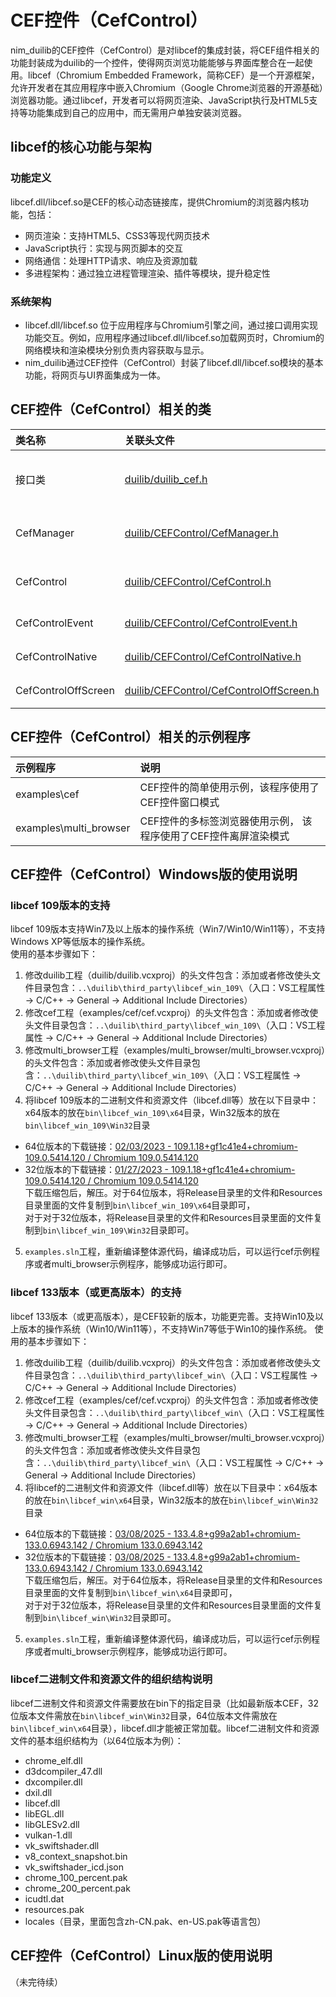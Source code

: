 ﻿# CEF控件（CefControl）    
nim_duilib的CEF控件（CefControl）是对libcef的集成封装，将CEF组件相关的功能封装成为duilib的一个控件，使得网页浏览功能能够与界面库整合在一起使用。libcef（Chromium Embedded Framework，简称CEF）‌是一个开源框架，允许开发者在其应用程序中嵌入Chromium（Google Chrome浏览器的开源基础）浏览器功能。通过libcef，开发者可以将网页渲染、JavaScript执行及HTML5支持等功能集成到自己的应用中，而无需用户单独安装浏览器‌。  

## libcef的核心功能与架构
### 功能定义
libcef.dll/libcef.so是CEF的核心动态链接库，提供Chromium的浏览器内核功能，包括：    
* 网页渲染‌：支持HTML5、CSS3等现代网页技术‌
* JavaScript执行‌：实现与网页脚本的交互‌
* 网络通信‌：处理HTTP请求、响应及资源加载‌
* 多进程架构‌：通过独立进程管理渲染、插件等模块，提升稳定性‌
### 系统架构
* libcef.dll/libcef.so 位于应用程序与Chromium引擎之间，通过接口调用实现功能交互。例如，应用程序通过libcef.dll/libcef.so加载网页时，Chromium的网络模块和渲染模块分别负责内容获取与显示‌。
* nim_duilib通过CEF控件（CefControl）封装了libcef.dll/libcef.so模块的基本功能，将网页与UI界面集成为一体。

## CEF控件（CefControl）相关的类
| 类名称 | 关联头文件| 用途 |
| :--- | :--- | :--- |
| 接口类 | [duilib/duilib_cef.h](../duilib/duilib_cef.h) | CEF控件的接口类，应用程序需要包含这个头文件`#include "duilib/duilib_cef.h"` |
| CefManager | [duilib/CEFControl/CefManager.h](../duilib/CEFControl/CefManager.h) | CEF控件管理器，负责CEF模块的初始化和反初始化相关工作 |
| CefControl | [duilib/CEFControl/CefControl.h](../duilib/CEFControl/CefControl.h) | CEF控件接口，提供网页浏览相关的基本功能及事件的接受等功能 |
| CefControlEvent | [duilib/CEFControl/CefControlEvent.h](../duilib/CEFControl/CefControlEvent.h) | CEF控件的网页浏览相关事件接收接口 |
| CefControlNative | [duilib/CEFControl/CefControlNative.h](../duilib/CEFControl/CefControlNative.h) | CEF控件窗口模式的封装 |
| CefControlOffScreen | [duilib/CEFControl/CefControlOffScreen.h](../duilib/CEFControl/CefControlOffScreen.h) | CEF控件离屏渲染模式的封装 |

## CEF控件（CefControl）相关的示例程序
| 示例程序 | 说明 |
| :---     | :--- |
| examples\cef           | CEF控件的简单使用示例，该程序使用了CEF控件窗口模式 |
| examples\multi_browser | CEF控件的多标签浏览器使用示例， 该程序使用了CEF控件离屏渲染模式|

## CEF控件（CefControl）Windows版的使用说明
### libcef 109版本的支持
libcef 109版本支持Win7及以上版本的操作系统（Win7/Win10/Win11等），不支持Windows XP等低版本的操作系统。    
使用的基本步骤如下：    
1. 修改duilib工程（duilib/duilib.vcxproj）的头文件包含：添加或者修改使头文件目录包含：`..\duilib\third_party\libcef_win_109\`（入口：VS工程属性 -> C/C++ -> General -> Additional Include Directories）
2. 修改cef工程（examples/cef/cef.vcxproj）的头文件包含：添加或者修改使头文件目录包含：`..\duilib\third_party\libcef_win_109\`（入口：VS工程属性 -> C/C++ -> General -> Additional Include Directories）
3. 修改multi_browser工程（examples/multi_browser/multi_browser.vcxproj）的头文件包含：添加或者修改使头文件目录包含：`..\duilib\third_party\libcef_win_109\`（入口：VS工程属性 -> C/C++ -> General -> Additional Include Directories）    
4. 将libcef 109版本的二进制文件和资源文件（libcef.dll等）放在以下目录中：x64版本的放在`bin\libcef_win_109\x64`目录，Win32版本的放在`bin\libcef_win_109\Win32`目录
  * 64位版本的下载链接：[02/03/2023 - 109.1.18+gf1c41e4+chromium-109.0.5414.120 / Chromium 109.0.5414.120](https://cef-builds.spotifycdn.com/cef_binary_109.1.18%2Bgf1c41e4%2Bchromium-109.0.5414.120_windows64.tar.bz2)
  * 32位版本的下载链接：[01/27/2023 - 109.1.18+gf1c41e4+chromium-109.0.5414.120 / Chromium 109.0.5414.120](https://cef-builds.spotifycdn.com/cef_binary_109.1.18%2Bgf1c41e4%2Bchromium-109.0.5414.120_windows32.tar.bz2)    
  下载压缩包后，解压。对于64位版本，将Release目录里的文件和Resources目录里面的文件复制到`bin\libcef_win_109\x64`目录即可，    
  对于对于32位版本，将Release目录里的文件和Resources目录里面的文件复制到`bin\libcef_win_109\Win32`目录即可。
5. `examples.sln`工程，重新编译整体源代码，编译成功后，可以运行cef示例程序或者multi_browser示例程序，能够成功运行即可。

### libcef 133版本（或更高版本）的支持
libcef 133版本（或更高版本），是CEF较新的版本，功能更完善。支持Win10及以上版本的操作系统（Win10/Win11等），不支持Win7等低于Win10的操作系统。
使用的基本步骤如下：    
1. 修改duilib工程（duilib/duilib.vcxproj）的头文件包含：添加或者修改使头文件目录包含：`..\duilib\third_party\libcef_win\`（入口：VS工程属性 -> C/C++ -> General -> Additional Include Directories）
2. 修改cef工程（examples/cef/cef.vcxproj）的头文件包含：添加或者修改使头文件目录包含：`..\duilib\third_party\libcef_win\`（入口：VS工程属性 -> C/C++ -> General -> Additional Include Directories）
3. 修改multi_browser工程（examples/multi_browser/multi_browser.vcxproj）的头文件包含：添加或者修改使头文件目录包含：`..\duilib\third_party\libcef_win\`（入口：VS工程属性 -> C/C++ -> General -> Additional Include Directories）    
4. 将libcef的二进制文件和资源文件（libcef.dll等）放在以下目录中：x64版本的放在`bin\libcef_win\x64`目录，Win32版本的放在`bin\libcef_win\Win32`目录
  * 64位版本的下载链接：[03/08/2025 - 133.4.8+g99a2ab1+chromium-133.0.6943.142 / Chromium 133.0.6943.142](https://cef-builds.spotifycdn.com/cef_binary_133.4.8%2Bg99a2ab1%2Bchromium-133.0.6943.142_windows64.tar.bz2)
  * 32位版本的下载链接：[03/08/2025 - 133.4.8+g99a2ab1+chromium-133.0.6943.142 / Chromium 133.0.6943.142](https://cef-builds.spotifycdn.com/cef_binary_133.4.8%2Bg99a2ab1%2Bchromium-133.0.6943.142_windows32.tar.bz2)    
  下载压缩包后，解压。对于64位版本，将Release目录里的文件和Resources目录里面的文件复制到`bin\libcef_win\x64`目录即可，    
  对于对于32位版本，将Release目录里的文件和Resources目录里面的文件复制到`bin\libcef_win\Win32`目录即可。
5. `examples.sln`工程，重新编译整体源代码，编译成功后，可以运行cef示例程序或者multi_browser示例程序，能够成功运行即可。

### libcef二进制文件和资源文件的组织结构说明
libcef二进制文件和资源文件需要放在bin下的指定目录（比如最新版本CEF，32位版本文件需放在`bin\libcef_win\Win32`目录，64位版本文件需放在`bin\libcef_win\x64`目录），libcef.dll才能被正常加载。libcef二进制文件和资源文件的基本组织结构为（以64位版本为例）：
* chrome_elf.dll
* d3dcompiler_47.dll
* dxcompiler.dll
* dxil.dll
* libcef.dll
* libEGL.dll
* libGLESv2.dll
* vulkan-1.dll
* vk_swiftshader.dll
* v8_context_snapshot.bin
* vk_swiftshader_icd.json
* chrome_100_percent.pak
* chrome_200_percent.pak
* icudtl.dat
* resources.pak
* locales（目录，里面包含zh-CN.pak、en-US.pak等语言包）

## CEF控件（CefControl）Linux版的使用说明
（未完待续）